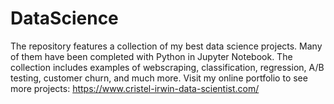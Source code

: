 # DataScience
The repository features a collection of my best data science projects. Many of them have been completed with Python in Jupyter Notebook. The collection includes examples of webscraping, classification, regression, A/B testing, customer churn, and much more.  Visit my online portfolio to see more projects: https://www.cristel-irwin-data-scientist.com/
